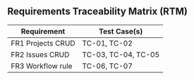 ## Requirements Traceability Matrix (RTM)

| Requirement | Test Case(s) |
|-------------|--------------|
| FR1 Projects CRUD | TC-01, TC-02 |
| FR2 Issues CRUD | TC-03, TC-04, TC-05 |
| FR3 Workflow rule | TC-06, TC-07 |


